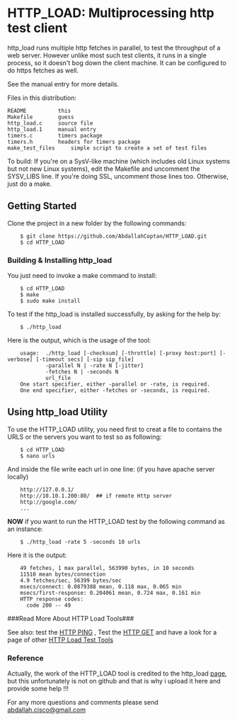 # HTTP_LOAD: Multiprocessing http test client #

http_load runs multiple http fetches in parallel, to test the
throughput of a web server.  However unlike most such test clients,
it runs in a single process, so it doesn't bog down the client
machine.  It can be configured to do https fetches as well.

See the manual entry for more details.

Files in this distribution:

    README    		this
    Makefile		guess
    http_load.c		source file
    http_load.1		manual entry
    timers.c		timers package
    timers.h		headers for timers package
    make_test_files   	simple script to create a set of test files

To build: If you're on a SysV-like machine (which includes old Linux systems
but not new Linux systems), edit the Makefile and uncomment the SYSV_LIBS
line.  If you're doing SSL, uncomment those lines too.  Otherwise, just do
a make.

## Getting Started ##

Clone the project in a new folder by the following commands: 

		$ git clone https://github.com/AbdallahCoptan/HTTP_LOAD.git
		$ cd HTTP_LOAD

### Building & Installing http_load ###

You just need to invoke a make command to install:

		$ cd HTTP_LOAD
		$ make
		$ sudo make install

To test if the http_load is installed successfully, by asking for the help by:

		$ ./http_load

Here is the output, which is the usage of the tool:

		usage:  ./http_load [-checksum] [-throttle] [-proxy host:port] [-verbose] [-timeout secs] [-sip sip_file]
			    -parallel N | -rate N [-jitter]
			    -fetches N | -seconds N
			    url_file
		One start specifier, either -parallel or -rate, is required.
		One end specifier, either -fetches or -seconds, is required.


## Using http_load Utility ##

To use the HTTP_LOAD utility, you need first to creat a file to contains the URLS or the servers you want to test so as following:

		$ cd HTTP_LOAD
		$ nano urls

And inside the file write each url in one line: (if you have apache server locally)

		http://127.0.0.1/
		http://10.10.1.200:80/  ## if remote Http server 
		http://google.com/
		...

**NOW** if you want to run the HTTP_LOAD test by the following command as an instance:

		$ ./http_load -rate 5 -seconds 10 urls

Here it is the output:

		49 fetches, 1 max parallel, 563990 bytes, in 10 seconds
		11510 mean bytes/connection
		4.9 fetches/sec, 56399 bytes/sec
		msecs/connect: 0.0879388 mean, 0.118 max, 0.065 min
		msecs/first-response: 0.204061 mean, 0.724 max, 0.161 min
		HTTP response codes:
		  code 200 -- 49

###Read More About HTTP Load Tools###

See also: test the [HTTP PING](http://www.acme.com/software/http_ping/) , Test the [HTTP GET](http://www.acme.com/software/http_get/) and have a look for a page of other [HTTP Load Test Tools](http://www.softwareqatest.com/qatweb1.html#LOAD)

### Reference ###
Actually, the work of the HTTP_LOAD tool is credited to the http_load [page](http://www.acme.com/software/http_load/), but this unfortunately is not on github and that is why i upload it here and provide some help !!!

For any more questions and comments please send [abdallah.cisco@gmail.com]()
